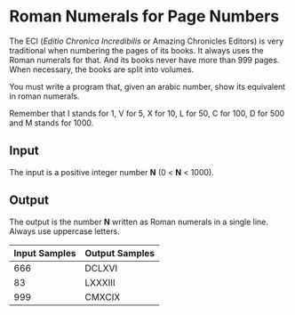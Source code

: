 # Roman Numerals for Page Numbers
The ECI (*Editio Chronica Incredibilis* or Amazing Chronicles Editors) is very traditional when numbering the pages of its books. It always uses the Roman numerals for that. And its books never have more than 999 pages. When necessary, the books are split into volumes.

You must write a program that, given an arabic number, show its equivalent in roman numerals.

Remember that I stands for 1, V for 5, X for 10, L for 50, C for 100, D for 500 and M stands for 1000.

## Input
The input is a positive integer number **N** (0 < **N** < 1000).

## Output
The output is the number **N** written as Roman numerals in a single line. Always use uppercase letters.

| Input Samples | Output Samples |
|---------------|----------------|
| 666           | DCLXVI         |
| 83            | LXXXIII        |
| 999           | CMXCIX         |